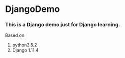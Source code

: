 # DjangoDemo
### This is a Django demo just for Django learning. 
Based on 
1. python3.5.2
2. Django 1.11.4
